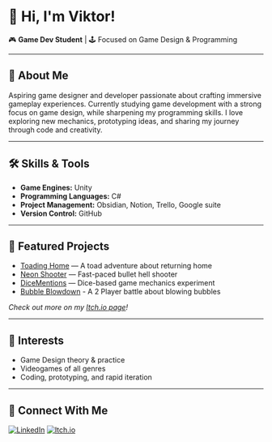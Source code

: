 # 👋 Hi, I'm Viktor!

🎮 **Game Dev Student** | 🕹 Focused on Game Design & Programming

---

## 🚀 About Me

Aspiring game designer and developer passionate about crafting immersive gameplay experiences. Currently studying game development with a strong focus on game design, while sharpening my programming skills. I love exploring new mechanics, prototyping ideas, and sharing my journey through code and creativity.

---

## 🛠️ Skills & Tools

- **Game Engines:** Unity
- **Programming Languages:** C#
- **Project Management:** Obsidian, Notion, Trello, Google suite
- **Version Control:** GitHub

---

## 🌟 Featured Projects
- [Toading Home](https://xvacorx.itch.io/toadinghome) — A toad adventure about returning home
- [Neon Shooter](https://xvacorx.itch.io/neon-shooter) — Fast-paced bullet hell shooter
- [DiceMentions](https://xvacorx.itch.io/dicementions) — Dice-based game mechanics experiment
- [Bubble Blowdown](https://marioldd.itch.io/bubbleblowdown) - A 2 Player battle about blowing bubbles

*Check out more on my [Itch.io page](https://xvacorx.itch.io/)!*

---

## 🎲 Interests

- Game Design theory & practice
- Videogames of all genres
- Coding, prototyping, and rapid iteration

---

## 🔗 Connect With Me

[![LinkedIn](https://img.shields.io/badge/LinkedIn-Victor%20G%20Sanchez-blue?logo=linkedin)](https://www.linkedin.com/in/victor-g-sanchez/)
[![Itch.io](https://img.shields.io/badge/Itch.io-xvacorx-red?logo=itchdotio)](https://xvacorx.itch.io/)
